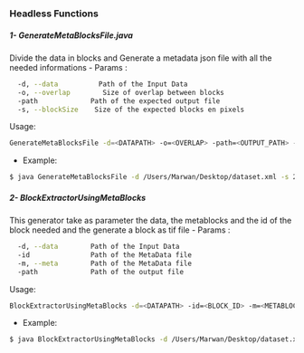 ### Headless Functions

##### 1- GenerateMetaBlocksFile.java
Divide the data in blocks and Generate a metadata json file with all the needed informations 
    - Params :
```sh
  -d, --data          Path of the Input Data
  -o, --overlap        Size of overlap between blocks
  -path             Path of the expected output file
  -s, --blockSize    Size of the expected blocks en pixels
```

Usage: 
```sh
GenerateMetaBlocksFile -d=<DATAPATH> -o=<OVERLAP> -path=<OUTPUT_PATH> -s=<BLOCK_SIZE>
```
- Example:
```sh
$ java GenerateMetaBlocksFile -d /Users/Marwan/Desktop/dataset.xml -s 200 -o 20 -path /Users/Marwan/Desktop/
```


##### 2- BlockExtractorUsingMetaBlocks
This generator take as parameter the data, the metablocks and the id of the block needed and the generate a block as tif file
    - Params :
```sh
  -d, --data        Path of the Input Data
  -id               Path of the MetaData file
  -m, --meta        Path of the MetaData file
  -path             Path of the output file 
```

Usage: 
```sh
BlockExtractorUsingMetaBlocks -d=<DATAPATH> -id=<BLOCK_ID> -m=<METABLOCKS_PATH> -path=<OUTPUT_PATH>
```
- Example:
```sh
$ java BlockExtractorUsingMetaBlocks -d /Users/Marwan/Desktop/dataset.xml -m /Users/Marwan/Desktop/METADATA.json -id 3 -path /Users/Marwan/Desktop/
```



